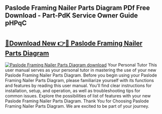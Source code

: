 ## Paslode Framing Nailer Parts Diagram PDf Free Download - Part-PdK Service Owner Guide pHPqC

# <h2><a href="http://dfqb2h7.blite.top/?on=Paslode+Framing+Nailer+Parts+Diagram">🔗Download New 👉🔴 Paslode Framing Nailer Parts Diagram</a></h2>

[![Paslode Framing Nailer Parts Diagram download](https://i.imgur.com/lujVjoI.png)](http://dfqb2h7.blite.top/?on=Paslode+Framing+Nailer+Parts+Diagram)
Your Personal Tutor This user manual serves as your personal tutor in mastering the use of your new Paslode Framing Nailer Parts Diagram. Before you begin using your Paslode Framing Nailer Parts Diagram, please familiarize yourself with its functions and features by reading this user manual. You'll find clear instructions for installation, setup, and operation, as well as troubleshooting tips for common issues. Explore the possibilities of list of features with your new Paslode Framing Nailer Parts Diagram. Thank You for Choosing Paslode Framing Nailer Parts Diagram. We are excited to be part of your journey.
